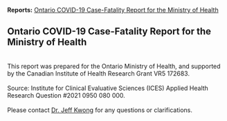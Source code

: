 **Reports:** 
<a href="##ontario-covid-19-case-fatality-report-for-the-ministry-of-health">Ontario COVID-19 Case-Fatality Report for the Ministry of Health</a>


## Ontario COVID-19 Case-Fatality Report for the Ministry of Health 
<br>This report was prepared for the Ontario Ministry of Health, and supported by the Canadian Institute of Health Research Grant VR5 172683.</br>
<br>Source: Institute for Clinical Evaluative Sciences (ICES) Applied Health Research Question #2021 0950 080 000.</br>
<br>Please contact [Dr. Jeff Kwong](mailto:jeff.kwong@utoronto.ca) for any questions or clarifications.</br>


